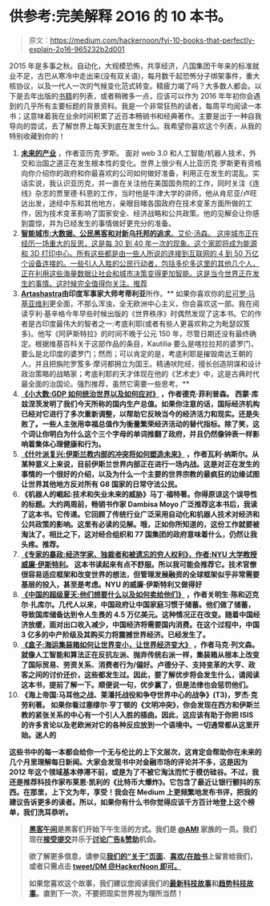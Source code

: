# 供参考:完美解释 2O16 的 10 本书。

> 原文：<https://medium.com/hackernoon/fyi-10-books-that-perfectly-explain-2o16-965232b2d001>

2O15 年是多事之秋。自动化，大规模恐怖，共享经济，八国集团千年来的标准就业不足，古巴从寒冷中走出来(没有双关语)，每月数千起恐怖分子绑架事件，重大核协议，以及一代人一次的气候变化范式转变。精疲力竭了吗？大多数人都会。以下是去年出版的[书籍](https://hackernoon.com/tagged/books)的列表，或者稍微多一点，应该可以作为 2016 年年初你会遇到的几乎所有主要标题的背景资料。我是一个非常狂热的读者，每周平均阅读一本书；这意味着我在业余时间积累了近百本畅销书和经典著作。主要是出于一种自我导向的尝试，去了解世界上每天到底在发生什么。我希望你喜欢这个列表，从我的特别收藏到你的！

1.  [**未来的产业**](http://www.amazon.com/Industries-Future-Alec-Ross-ebook/dp/B00UDCNJYO/ref=mt_kindle?_encoding=UTF8&me) ，作者亚历克·罗斯。
    面对 web 3.0 和人工智能/机器人技术，外交和治国之道正在发生根本性的变化。世界上很少有人比亚历克·罗斯更有资格向你介绍你的政府和你最喜欢的公司如何做好准备，利用正在发生的混乱。实话实说，我认识亚历克，并一直在关注他在美国国务院的工作，同时关注《连线》杂志的贾里德·科恩的工作，当时他是牛津大学的讲师，他从肯尼亚/卢旺达出发，途经中东和其他地方，亲眼目睹各国政府在技术变革方面所做的工作，因为技术变革影响了国家安全、经济战略和公共政策。他的见解会让你感到震惊，并为已经发生的事情做好更充分的准备。
2.  [**智能城市:大数据、公民黑客和对新乌托邦的追求**。艾伦·汤森。
    这座城市正在经历一场重大的反思，这是每 30 到 40 年一次的现象。这个家即将成为能源和 3D 打印中心。所有这些都是由一些人所说的连接到互联网的 4 到 50 万亿个设备连接的。一些引人入胜的公民行动者，包括多伦多这里的其他几个人，正在利用这些海量数据让社会和城市决策变得更加智能。这是当今世界正在发生的事情。这时候完全值得你关注。推荐](http://www.amazon.com/Smart-Cities-Civic-Hackers-Utopia/dp/0393349780/ref=sr_1_1?s=books&ie=UTF8&qid=1450382121&sr=1-1&keywords=smart+cities)
3.  [**Artashastra**](http://www.amazon.com/The-Arthashastra-Penguin-classics-Kautilya/dp/0140446036)**由印度军事家大师考蒂利亚**所作。** 如果你喜欢你的[尼可罗·马基亚维利](https://www.facebook.com/NiccoloMachiavelliAuthor/)更全面，不那么浑浊，全无欧洲中心主义，你会喜欢这一部。我在阅读亨利·基辛格今年早些时候出版的《世界秩序》时偶然发现了这本书。它的作者是古印度最伟大的智者之一:考底利耶(或者有些人更喜欢称之为毗瑟奴笈多)。他写《阿萨斯特拉》的时间不晚于公元 150 年，尽管日期还没有最终确定。根据维基百科关于这部作品的条目，Kautilia 要么是喀拉拉邦的婆罗门，要么是北印度的婆罗门；然而；可以肯定的是，考底利耶是摧毁南达王朝的人，并且把旃陀罗笈多·摩诃都拥立为国王。精通吠陀经，擅长创造阴谋和设计政治策略的战略家；考底利耶的天才体现在他的《艺术史》中，这是古典时代最全面的治国论。强烈推荐，虽然它需要一些思考。**
4.  **[**《小大数:GDP 如何统治世界以及如何应对》**](http://www.amazon.ca/Little-Big-Number-World-about-ebook/dp/B00V943S3W/ref=sr_1_1?s=books&ie=UTF8&qid=1450302011&sr=1-1&keywords=the+little+big+number) ，作者德克·菲利普森。
    西蒙·库兹涅茨发明了我们今天所称的国内生产总值。如果你注意的话，国际经济机构已经对它进行了多次重新调整，以帮助它反映当今的经济活力和现实。还是失败了。一些人主张用幸福总值作为衡量繁荣经济活动的替代指标。除了笑，这个词让你明白为什么这个三个字母的单词推翻了政府，并且仍然像钟表一样影响着集体心理健康和行为。**
5.  **[**《什叶派复兴:伊斯兰教内部的冲突将如何塑造未来》**](http://www.amazon.ca/Shia-Revival-Conflicts-within-Future-ebook/dp/B000U0O9FC/ref=sr_1_1?s=books&ie=UTF8&qid=1450301527&sr=1-1&keywords=the+shia+revival) ，作者瓦利·纳斯尔。从某种意义上来说，目前伊斯兰世界内部正在进行一场内战。这是对正在发生的事情的一个很好的介绍，以及为什么一个主要的世界宗教的最疯狂的边缘试图让世界其他地方反对所有 G8 国家的日常守法公民。**
6.  **《机器人的崛起:技术和失业未来的威胁》马丁·福特著。你得原谅这个误导性的标题。大约两周前，畅销书作家 Dambisa Moyo 广泛推荐这本书后，我读了这本书。它传递。它回顾了传统行业广泛采用自动化和机器人技术对经济和公共政策的影响。这里有必读的见解。哦，正如你所知道的，这份工作就要被淘汰了。相比之下，这对经合组织和 77 国集团的政府意味着什么，仍然让我头疼。推荐。**
7.  **[**《专家的暴政:经济学家、独裁者和被遗忘的穷人权利》**，作者:NYU 大学教授威廉·伊斯特利](http://www.amazon.ca/Tyranny-Experts-Economists-Dictators-Forgotten/dp/0465031250/ref=sr_1_1?s=books&ie=UTF8&qid=1450299920&sr=1-1&keywords=the+tyranny+of+experts)。
    这本书读起来有点不舒服。所以我可能会推荐它。技术官僚很容易适应框架和改变世界的想法，但管理发展融资的全球框架似乎非常需要基层的投入，甚至是考虑。NYU 的威廉·伊斯特利又做得好**
8.  **[**《中国的超级夏天:他们想要什么以及如何卖给他们》**](http://www.amazon.ca/Chinas-Super-Consumers-Billion-Customers/dp/1118834747/ref=sr_1_1?s=books&ie=UTF8&qid=1450299441&sr=1-1&keywords=china%27s+super+consumer) ，作者关明生·陈和迈克尔·扎库尔。几代人以来，中国政府让中国家庭习惯于储蓄。他们做了储蓄，导致国库储备达到令人生畏的 4.5 万亿美元。这种情况正在改变。随着中国经济放缓，面对出口收入减少，中国经济将需要国内消费。在这个过程中，中国 3 亿多的中产阶级及其购买力将震撼世界经济。已经发生了。**
9.  **[**《盒子:海运集装箱如何让世界变小，让世界经济变大》**](http://www.amazon.ca/Box-Shipping-Container-Smaller-Economy/dp/0691136408/ref=sr_1_1?s=books&ie=UTF8&qid=1450298410&sr=1-1&keywords=the+box) ，作者马克·列文森。
    就像人工智能和算法正在反抗左派、抛弃传统右派一样，集装箱从根本上改变了国际贸易、劳资关系、消费者行为/偏好。卢德分子、支持变革的大亨、政客之间的讨价还价，这些都发生过。因此，要了解优步将会发生什么，请阅读这本书，提前了解一下。顺便说一句，优步赢了，但是法律也会惩罚他们。**
10.  **《海上帝国:马耳他之战、莱潘托战役和争夺世界中心的战争》(T3)，罗杰·克劳利著。
    如果你看过塞缪尔·亨丁顿的《文明冲突》，你会发现在西方和伊斯兰教的紧张关系的中心有一个引人入胜的插曲。因此，这应该有助于你把 ISIS 的许多言论以及老欧洲对它的各种反应放到一个语境中。一切通常都从这里开始。迷人的**

**这些书中的每一本都会给你一个无与伦比的上下文层次，这肯定会帮助你在未来的几个月里理解每日新闻。大家会发现书中对金融市场的评论并不多，这是因为 2012 年这个领域基本停滞不前，或是为了不被它淘汰而忙于模仿硅谷。不过，我还是推荐科技作家布莱恩·凯利的《比特币大爆炸》。它包含了最近让银行颤抖的东西。在那里，上下文为年，享受！我会在 Medium 上更频繁地发布书评，把我的建议告诉更多的读者。所以，如果你有什么书你觉得应该千方百计地登上这个榜单，我们洗耳恭听。**

> **[黑客午间](http://bit.ly/Hackernoon)是黑客们开始下午生活的方式。我们是 [@AMI](http://bit.ly/atAMIatAMI) 家族的一员。我们现在[接受提交](http://bit.ly/hackernoonsubmission)并乐于[讨论广告&赞助](mailto:partners@amipublications.com)机会。**
> 
> **欲了解更多信息，请参见[我们的“关于”页面](https://goo.gl/4ofytp)、[喜欢/在脸书](http://bit.ly/HackernoonFB)上留言给我们，或者只需点击 [tweet/DM @HackerNoon 即可。](https://goo.gl/k7XYbx)**
> 
> **如果您喜欢这个故事，我们建议您阅读我们的[最新科技故事](http://bit.ly/hackernoonlatestt)和[趋势科技故事](https://hackernoon.com/trending)。直到下一次，不要把现实世界视为理所当然！**